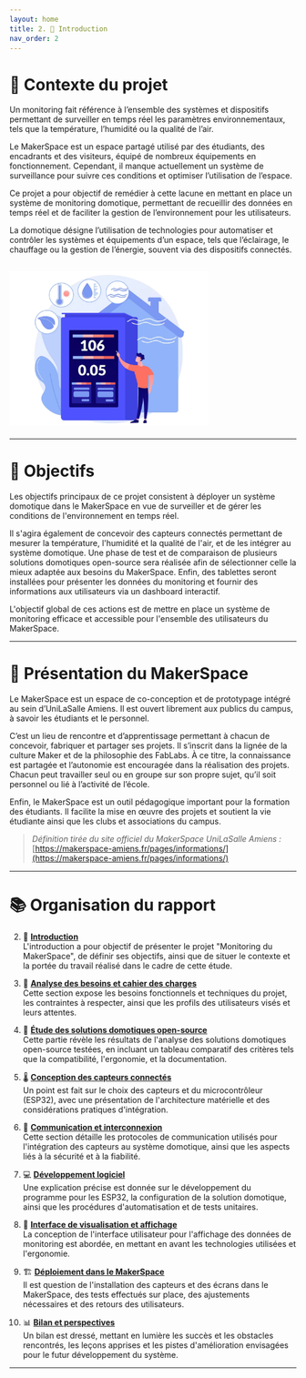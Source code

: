 ```yaml
---
layout: home
title: 2. 📜 Introduction
nav_order: 2
---
```


# 🧭 Contexte du projet

Un monitoring fait référence à l’ensemble des systèmes et dispositifs permettant de surveiller en temps réel les paramètres environnementaux, tels que la température, l’humidité ou la qualité de l’air.

Le MakerSpace est un espace partagé utilisé par des étudiants, des encadrants et des visiteurs, équipé de nombreux équipements en fonctionnement. Cependant, il manque actuellement un système de surveillance pour suivre ces conditions et optimiser l’utilisation de l’espace.

Ce projet a pour objectif de remédier à cette lacune en mettant en place un système de monitoring domotique, permettant de recueillir des données en temps réel et de faciliter la gestion de l’environnement pour les utilisateurs.

La domotique désigne l’utilisation de technologies pour automatiser et contrôler les systèmes et équipements d’un espace, tels que l’éclairage, le chauffage ou la gestion de l’énergie, souvent via des dispositifs connectés.

## <img src="images/Monitoring.png" alt="Schéma"  width="350"/>

---

# 🎯 Objectifs

Les objectifs principaux de ce projet consistent à déployer un système domotique dans le MakerSpace en vue de surveiller et de gérer les conditions de l'environnement en temps réel. 

Il s'agira également de concevoir des capteurs connectés permettant de mesurer la température, l'humidité et la qualité de l'air, et de les intégrer au système domotique. Une phase de test et de comparaison de plusieurs solutions domotiques open-source sera réalisée afin de sélectionner celle la mieux adaptée aux besoins du MakerSpace. Enfin, des tablettes seront installées pour présenter les données du monitoring et fournir des informations aux utilisateurs via un dashboard interactif. 

L'objectif global de ces actions est de mettre en place un système de monitoring efficace et accessible pour l'ensemble des utilisateurs du MakerSpace.

---

# 🧰 Présentation du MakerSpace

Le MakerSpace est un espace de co-conception et de prototypage intégré au sein d’UniLaSalle Amiens. Il est ouvert librement aux publics du campus, à savoir les étudiants et le personnel.

C’est un lieu de rencontre et d’apprentissage permettant à chacun de concevoir, fabriquer et partager ses projets. Il s’inscrit dans la lignée de la culture Maker et de la philosophie des FabLabs. À ce titre, la connaissance est partagée et l’autonomie est encouragée dans la réalisation des projets. Chacun peut travailler seul ou en groupe sur son propre sujet, qu’il soit personnel ou lié à l’activité de l’école.

Enfin, le MakerSpace est un outil pédagogique important pour la formation des étudiants. Il facilite la mise en œuvre des projets et soutient la vie étudiante ainsi que les clubs et associations du campus.

> *Définition tirée du site officiel du MakerSpace UniLaSalle Amiens :*  
> [https://makerspace-amiens.fr/pages/informations/](https://makerspace-amiens.fr/pages/informations/)

---

# 📚 Organisation du rapport

2. 📜 [**Introduction**](INTRODUCTION.md)  
L'introduction a pour objectif de présenter le projet "Monitoring du MakerSpace", de définir ses objectifs, ainsi que de situer le contexte et la portée du travail réalisé dans le cadre de cette étude.

3. 📝 [**Analyse des besoins et cahier des charges**](ANALYSE.md)    
Cette section expose les besoins fonctionnels et techniques du projet, les contraintes à respecter, ainsi que les profils des utilisateurs visés et leurs attentes.

4. 🧰 [**Étude des solutions domotiques open-source**](ETUDE.md)    
Cette partie révèle les résultats de l'analyse des solutions domotiques open-source testées, en incluant un tableau comparatif des critères tels que la compatibilité, l'ergonomie, et la documentation.

5. 🌡️ [**Conception des capteurs connectés**](CONCEPTION_CAPTEUR.md)  
Un point est fait sur le choix des capteurs et du microcontrôleur (ESP32), avec une présentation de l'architecture matérielle et des considérations pratiques d'intégration.

6. 📡 [**Communication et interconnexion**](COMMUNICATION.md)  
Cette section détaille les protocoles de communication utilisés pour l'intégration des capteurs au système domotique, ainsi que les aspects liés à la sécurité et à la fiabilité.

7. 💻 [**Développement logiciel**](DEV_LOG.md)  
Une explication précise est donnée sur le développement du programme pour les ESP32, la configuration de la solution domotique, ainsi que les procédures d'automatisation et de tests unitaires.

8. 🧩 [**Interface de visualisation et affichage**](INTERFACE.md)    
La conception de l'interface utilisateur pour l'affichage des données de monitoring est abordée, en mettant en avant les technologies utilisées et l'ergonomie.

9. 🏗️ [**Déploiement dans le MakerSpace**](DEPLOIEMENT.md)  
Il est question de l'installation des capteurs et des écrans dans le MakerSpace, des tests effectués sur place, des ajustements nécessaires et des retours des utilisateurs.

10. 📊 [**Bilan et perspectives**](BILAN.md)   
Un bilan est dressé, mettant en lumière les succès et les obstacles rencontrés, les leçons apprises et les pistes d'amélioration envisagées pour le futur développement du système.

---
